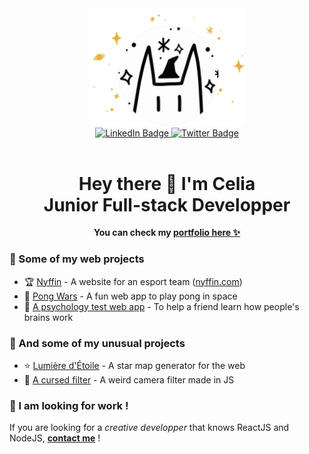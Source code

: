 <div id="header" align="center">
  <img src="profile_pic.gif" width="250"/>
  <div id="badges">
    <a href="https://www.linkedin.com/in/c%C3%A9lia-leloup-7b346a186/">
      <img src="https://img.shields.io/badge/LinkedIn-blue?style=for-the-badge&logo=linkedin&logoColor=white" alt="LinkedIn Badge"/>
    </a>
    <a href="https://twitter.com/celia_leloup">
      <img src="https://img.shields.io/badge/Twitter-blue?style=for-the-badge&logo=twitter&logoColor=white" alt="Twitter Badge"/>
    </a>
  </div>
  <img src="https://komarev.com/ghpvc/?username=celeloup&style=flat-square&color=blue" alt=""/>
  <h1> Hey there 👋 I'm Celia <br>Junior Full-stack Developper</h1>
  <b>You can check my <a href="https://handsomely-moth-230.notion.site/C-lia-Leloup-c5ef46d679a546058fc5d5a76ba2284e">portfolio here ✨</a></b>
</div>

### 🔭 Some of my web projects
- 🏆 [Nyffin](https://gitlab.com/mli42/nyffin) - A website for an esport team ([nyffin.com](https://www.nyffin.com/))
- 🚀 [Pong Wars](https://github.com/celeloup/42_transcendence) - A fun web app to play pong in space 
- 🧠 [A psychology test web app](https://github.com/celeloup/psychology_test) - To help a friend learn how people's brains work

### 🌱 And some of my unusual projects
- ⭐ [Lumière d'Étoile](https://github.com/celeloup/lumiere_etoile) - A star map generator for the web 
- 🤡 [A cursed filter](https://github.com/celeloup/cursed_filter) - A weird camera filter made in JS 

### 💪 I am looking for work !
If you are looking for a *creative developper* that knows ReactJS and NodeJS, [**contact me**](https://www.linkedin.com/in/c%C3%A9lia-leloup-7b346a186/) !

